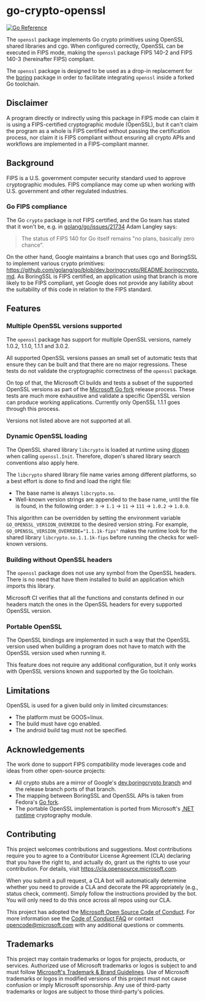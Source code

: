 # go-crypto-openssl

[![Go Reference](https://pkg.go.dev/badge/github.com/microsoft/go-crypto-openssl/openssl.svg)](https://pkg.go.dev/github.com/microsoft/go-crypto-openssl/openssl)

The `openssl` package implements Go crypto primitives using OpenSSL shared libraries and cgo. When configured correctly, OpenSSL can be executed in FIPS mode, making the `openssl` package FIPS 140-2 and FIPS 140-3 (hereinafter FIPS) compliant.

The `openssl` package is designed to be used as a drop-in replacement for the [boring](https://pkg.go.dev/crypto/internal/boring) package in order to facilitate integrating `openssl` inside a forked Go toolchain.

## Disclaimer

A program directly or indirectly using this package in FIPS mode can claim it is using a FIPS-certified cryptographic module (OpenSSL), but it can't claim the program as a whole is FIPS certified without passing the certification process, nor claim it is FIPS compliant without ensuring all crypto APIs and workflows are implemented in a FIPS-compliant manner.

## Background

FIPS is a U.S. government computer security standard used to approve cryptographic modules. FIPS compliance may come up when working with U.S. government and other regulated industries.

### Go FIPS compliance

The Go `crypto` package is not FIPS certified, and the Go team has stated that it won't be, e.g. in [golang/go/issues/21734](https://github.com/golang/go/issues/21734#issuecomment-326980213) Adam Langley says:

> The status of FIPS 140 for Go itself remains "no plans, basically zero chance".

On the other hand, Google maintains a branch that uses cgo and BoringSSL to implement various crypto primitives: https://github.com/golang/go/blob/dev.boringcrypto/README.boringcrypto.md. As BoringSSL is FIPS certified, an application using that branch is more likely to be FIPS compliant, yet Google does not provide any liability about the suitability of this code in relation to the FIPS standard.

## Features

### Multiple OpenSSL versions supported

The `openssl` package has support for multiple OpenSSL versions, namely 1.0.2, 1.1.0, 1.1.1 and 3.0.2.

All supported OpenSSL versions passes an small set of automatic tests that ensure they can be built and that there are no major regressions.
These tests do not validate the cryptographic correctness of the `openssl` package.

On top of that, the Microsoft CI builds and tests a subset of the supported OpenSSL versions as part of the [Microsoft Go fork](https://github.com/microsoft/go) release process.
These tests are much more exhaustive and validate a specific OpenSSL version can produce working applications.
Currently only OpenSSL 1.1.1 goes through this process.

Versions not listed above are not supported at all.

### Dynamic OpenSSL loading

The OpenSSL shared library `libcrypto` is loaded at runtime using [dlopen](https://man7.org/linux/man-pages/man3/dlopen.3.html) when calling `openssl.Init`. Therefore, dlopen's shared library search conventions also apply here.

The `libcrypto` shared library file name varies among different platforms, so a best effort is done to find and load the right file:

- The base name is always `libcrypto.so`.
- Well-known version strings are appended to the base name, until the file is found, in the following order: `3` -> `1.1` -> `11` -> `111` -> `1.0.2` -> `1.0.0`.

This algorithm can be overridden by setting the environment variable `GO_OPENSSL_VERSION_OVERRIDE` to the desired version string. For example, `GO_OPENSSL_VERSION_OVERRIDE="1.1.1k-fips"` makes the runtime look for the shared library `libcrypto.so.1.1.1k-fips` before running the checks for well-known versions.

### Building without OpenSSL headers

The `openssl` package does not use any symbol from the OpenSSL headers. There is no need that have them installed to build an application which imports this library.

Microsoft CI verifies that all the functions and constants defined in our headers match the ones in the OpenSSL headers for every supported OpenSSL version.

### Portable OpenSSL

The OpenSSL bindings are implemented in such a way that the OpenSSL version used when building a program does not have to match with the OpenSSL version used when running it.

This feature does not require any additional configuration, but it only works with OpenSSL versions known and supported by the Go toolchain.

## Limitations

OpenSSL is used for a given build only in limited circumstances:

- The platform must be GOOS=linux.
- The build must have cgo enabled.
- The android build tag must not be specified.

## Acknowledgements

The work done to support FIPS compatibility mode leverages code and ideas from other open-source projects:

- All crypto stubs are a mirror of Google's [dev.boringcrypto branch](https://github.com/golang/go/tree/dev.boringcrypto) and the release branch ports of that branch.
- The mapping between BoringSSL and OpenSSL APIs is taken from Fedora's [Go fork](https://pagure.io/go).
- The portable OpenSSL implementation is ported from Microsoft's [.NET runtime](https://github.com/dotnet/runtime) cryptography module.

## Contributing

This project welcomes contributions and suggestions.  Most contributions require you to agree to a
Contributor License Agreement (CLA) declaring that you have the right to, and actually do, grant us
the rights to use your contribution. For details, visit https://cla.opensource.microsoft.com.

When you submit a pull request, a CLA bot will automatically determine whether you need to provide
a CLA and decorate the PR appropriately (e.g., status check, comment). Simply follow the instructions
provided by the bot. You will only need to do this once across all repos using our CLA.

This project has adopted the [Microsoft Open Source Code of Conduct](https://opensource.microsoft.com/codeofconduct/).
For more information see the [Code of Conduct FAQ](https://opensource.microsoft.com/codeofconduct/faq/) or
contact [opencode@microsoft.com](mailto:opencode@microsoft.com) with any additional questions or comments.

## Trademarks

This project may contain trademarks or logos for projects, products, or services. Authorized use of Microsoft 
trademarks or logos is subject to and must follow 
[Microsoft's Trademark & Brand Guidelines](https://www.microsoft.com/en-us/legal/intellectualproperty/trademarks/usage/general).
Use of Microsoft trademarks or logos in modified versions of this project must not cause confusion or imply Microsoft sponsorship.
Any use of third-party trademarks or logos are subject to those third-party's policies.
